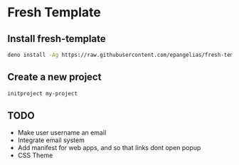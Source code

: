 # Fresh Template

## Install fresh-template

```bash
deno install -Ag https://raw.githubusercontent.com/epangelias/fresh-template/refs/heads/main/tasks/initproject.ts
```

## Create a new project

```bash
initproject my-project
```

## TODO

- Make user username an email
- Integrate email system
- Add manifest for web apps, and so that links dont open popup
- CSS Theme
